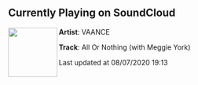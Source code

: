 ## Currently Playing on SoundCloud

[<img align="left" width="100" src="https://i1.sndcdn.com/artworks-lzUExm9bWf3fcN4a-ZIiKNw-t50x50.jpg">](https://soundcloud.com/vaance/all-or-nothing)

**Artist**: VAANCE 

**Track**: All Or Nothing (with Meggie York)

Last updated at 08/07/2020 19:13
